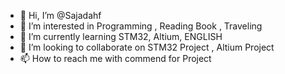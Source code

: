 - 👋 Hi, I’m @Sajadahf
- 👀 I’m interested in Programming , Reading Book , Traveling
- 🌱 I’m currently learning STM32, Altium, ENGLISH
- 💞️ I’m looking to collaborate on STM32 Project , Altium Project
- 📫 How to reach me with commend for Project

<!---
Sajadahf/Sajadahf is a ✨ special ✨ repository because its `README.md` (this file) appears on your GitHub profile.
You can click the Preview link to take a look at your changes.
--->
